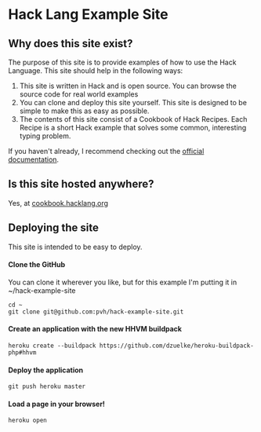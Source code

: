 # Hack Lang Example Site

## Why does this site exist?

The purpose of this site is to provide examples of how to use the Hack Language. This site should help in the following ways:

1. This site is written in Hack and is open source. You can browse the source code for real world examples
2. You can clone and deploy this site yourself. This site is designed to be simple to make this as easy as possible.
3. The contents of this site consist of a Cookbook of Hack Recipes. Each Recipe is a short Hack example that solves some common, interesting typing problem.

If you haven't already, I recommend checking out the [official documentation](http://hhvm.com/manual/en/index.php).

## Is this site hosted anywhere? ##

Yes, at [cookbook.hacklang.org](http://cookbook.hacklang.org)

## Deploying the site

This site is intended to be easy to deploy.

#### Clone the GitHub
You can clone it wherever you like, but for this example I'm putting it in ~/hack-example-site

    cd ~
    git clone git@github.com:pvh/hack-example-site.git
    
#### Create an application with the new HHVM buildpack

    heroku create --buildpack https://github.com/dzuelke/heroku-buildpack-php#hhvm

#### Deploy the application

    git push heroku master

#### Load a page in your browser!

    heroku open


